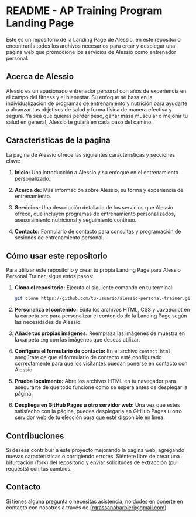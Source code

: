 # README - AP Training Program Landing Page

Este es un repositorio de la Landing Page de Alessio, en este repositorio encontrarás todos los archivos necesarios para crear y desplegar una página web que promocione los servicios de Alessio como entrenador personal.

## Acerca de Alessio

Alessio es un apasionado entrenador personal con años de experiencia en el campo del fitness y el bienestar. Su enfoque se basa en la individualización de programas de entrenamiento y nutrición para ayudarte a alcanzar tus objetivos de salud y forma física de manera efectiva y segura. Ya sea que quieras perder peso, ganar masa muscular o mejorar tu salud en general, Alessio te guiará en cada paso del camino.

## Características de la pagina

La pagina de Alessio ofrece las siguientes características y secciones clave:

1. **Inicio:** Una introducción a Alessio y su enfoque en el entrenamiento personalizado.

2. **Acerca de:** Más información sobre Alessio, su forma y experiencia de entrenamiento.

3. **Servicios:** Una descripción detallada de los servicios que Alessio ofrece, que incluyen programas de entrenamiento personalizados, asesoramiento nutricional y seguimiento continuo.


6. **Contacto:** Formulario de contacto para consultas y programación de sesiones de entrenamiento personal.

## Cómo usar este repositorio

Para utilizar este repositorio y crear tu propia Landing Page para Alessio Personal Trainer, sigue estos pasos:

1. **Clona el repositorio:** Ejecuta el siguiente comando en tu terminal:

   ```bash
   git clone https://github.com/tu-usuario/alessio-personal-trainer.git
   ```

2. **Personaliza el contenido:** Edita los archivos HTML, CSS y JavaScript en la carpeta `src` para personalizar el contenido de la Landing Page según las necesidades de Alessio.

3. **Añade tus propias imágenes:** Reemplaza las imágenes de muestra en la carpeta `img` con las imágenes que deseas utilizar.

4. **Configura el formulario de contacto:** En el archivo `contact.html`, asegúrate de que el formulario de contacto esté configurado correctamente para que los visitantes puedan ponerse en contacto con Alessio.

5. **Prueba localmente:** Abre los archivos HTML en tu navegador para asegurarte de que todo funcione como se espera antes de desplegar la página.

6. **Despliega en GitHub Pages u otro servidor web:** Una vez que estés satisfecho con la página, puedes desplegarla en GitHub Pages u otro servidor web de tu elección para que esté disponible en línea.

## Contribuciones

Si deseas contribuir a este proyecto mejorando la página web, agregando nuevas características o corrigiendo errores, Siéntete libre de crear una bifurcación (fork) del repositorio y enviar solicitudes de extracción (pull requests) con tus cambios.

## Contacto

Si tienes alguna pregunta o necesitas asistencia, no dudes en ponerte en contacto con nosotros a través de [rgrassanobarbieri@gmail.com).
